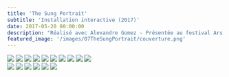 ```yaml
---
title: 'The Sung Portrait'
subtitle: 'Installation interactive (2017)'
date: 2017-05-20 00:00:00
description: "Réalisé avec Alexandre Gomez - Présentée au festival Ars Electronica ('Made in Linz') en 2017 et au salon Laval Virtual (Recto VRso OFF) en 2018"
featured_image: '/images/07TheSungPortrait/couverture.png'
---
```


<div class="gallery" data-columns="4">
    <img src="/images/07TheSungPortrait/galerie01/02.jpg">
    <img src="/images/07TheSungPortrait/galerie01/03.jpg">
    <img src="/images/07TheSungPortrait/galerie01/04.jpg">
    <img src="/images/07TheSungPortrait/galerie01/05.jpg">
    <img src="/images/07TheSungPortrait/galerie01/07.jpg">
    <img src="/images/07TheSungPortrait/galerie01/08.jpg">
    <img src="/images/07TheSungPortrait/galerie01/11.jpg">
    <img src="/images/07TheSungPortrait/galerie01/12.jpg">
    <img src="/images/07TheSungPortrait/galerie01/13.jpg">
    <img src="/images/07TheSungPortrait/galerie01/14.jpg">
</div>

<div class="gallery" data-columns="4">
    <img src="/images/07TheSungPortrait/galerie02/insta001.gif">
    <img src="/images/07TheSungPortrait/galerie02/insta002.gif">
    <img src="/images/07TheSungPortrait/galerie02/insta004.gif">
    <img src="/images/07TheSungPortrait/galerie02/insta006.gif">
    <img src="/images/07TheSungPortrait/galerie02/insta007.gif">
    <img src="/images/07TheSungPortrait/galerie02/insta008.gif">
</div>
